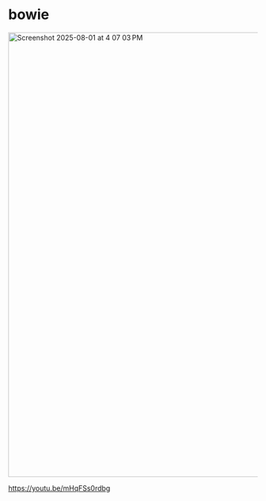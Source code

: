 # bowie

<img width="1688" height="896" alt="Screenshot 2025-08-01 at 4 07 03 PM" src="https://github.com/user-attachments/assets/040434a1-031a-4487-a4a6-380bb7fbf781" />

https://youtu.be/mHqFSs0rdbg

